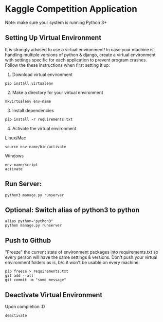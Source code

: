 # Kaggle Competition Application 
Note: make sure your system is running Python 3+ 

## Setting Up Virtual Environment 
It is strongly advised to use a virtual environment! In case your machine is handling multiple versions of python & django, create a virtual environment with settings specific for each application to prevent program crashes. Follow the these instructions when first setting it up: 

 1. Download virtual environment
 ```
pip install virtualenv
```
2.  Make a directory for your virtual environment 
```
mkvirtualenv env-name
```
3.  Install dependencies 
```
pip install -r requirements.txt 
```
4. Activate the virtual environment

Linux/Mac
```
source env-name/bin/activate
```
Windows
```
env-name/script
activate
```

## Run Server: 
```
python3 manage.py runserver  
```

## Optional: Switch alias of python3 to python 
```
alias python="python3"
python manage.py runserver
```

## Push to Github
"Freeze" the current state of environment packages into requirements.txt so every person will have the same settings & versions. Don't push your virtual environment folders as is, b/c it won't be usable on every machine. 
```
pip freeze > requirements.txt
git add --all
git commit -m "some message"
```

## Deactivate Virtual Environment 
Upon completion :D 
```
deactivate 
```

